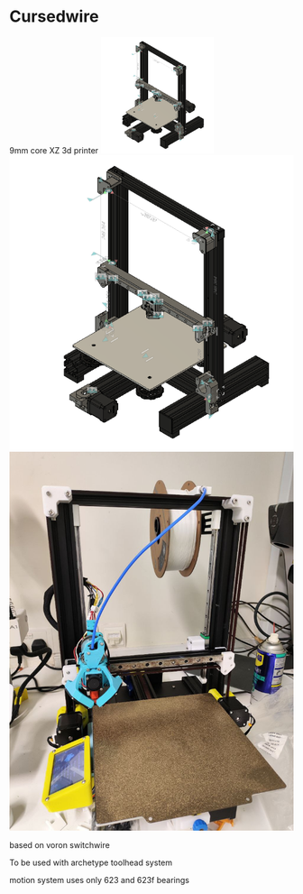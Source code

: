# Cursedwire
9mm core XZ 3d printer
<img src="images/image_2025-02-17_17-12-40.png" width="200">
![Alt text](images/image_2025-02-17_17-12-40.png)
![Alt text](images/photo_2025-02-20_18-02-46.jpg)

based on voron switchwire

To be used with archetype toolhead system

motion system uses only 623 and 623f bearings
